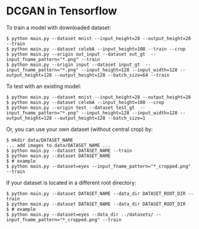 # DCGAN in Tensorflow

To train a model with downloaded dataset:

    $ python main.py --dataset mnist --input_height=28 --output_height=28 --train
    $ python main.py --dataset celebA --input_height=108 --train --crop
    $ python main.py --origin out_input --dataset out_gt  --input_fname_pattern="*.png" --train
    $ python main.py --origin input --dataset input_gt  --input_fname_pattern="*.png" --input_height=128 --input_width=128 --output_height=128 --output_height=128 --batch_size=64 --train

To test with an existing model:

    $ python main.py --dataset mnist --input_height=28 --output_height=28
    $ python main.py --dataset celebA --input_height=108 --crop
    $ python main.py --origin test --dataset test_gt  --input_fname_pattern="*.png" --input_height=128 --input_width=128 --output_height=128 --output_height=128 --batch_size=1

Or, you can use your own dataset (without central crop) by:

    $ mkdir data/DATASET_NAME
    ... add images to data/DATASET_NAME ...
    $ python main.py --dataset DATASET_NAME --train
    $ python main.py --dataset DATASET_NAME
    $ # example
    $ python main.py --dataset=eyes --input_fname_pattern="*_cropped.png" --train

If your dataset is located in a different root directory:

    $ python main.py --dataset DATASET_NAME --data_dir DATASET_ROOT_DIR --train
    $ python main.py --dataset DATASET_NAME --data_dir DATASET_ROOT_DIR
    $ # example
    $ python main.py --dataset=eyes --data_dir ../datasets/ --input_fname_pattern="*_cropped.png" --train
    
